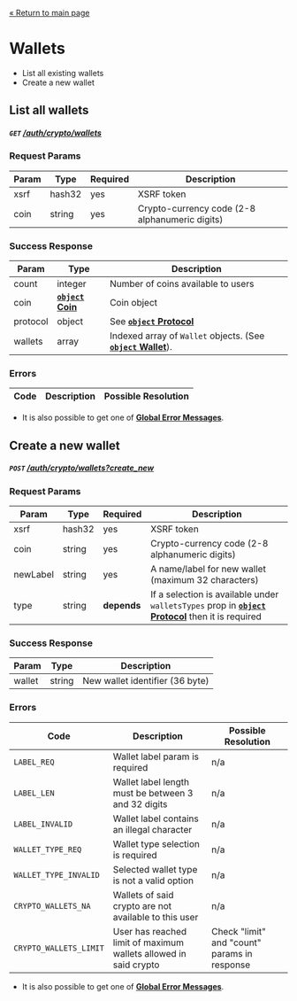 [&laquo; Return to main page](../../../README.md)

# Wallets

* List all existing wallets
* Create a new wallet

## List all wallets
##### `GET`  [/auth/crypto/wallets]()

### Request Params

Param | Type | Required | Description
--- | --- | --- | ---
xsrf | hash32 | yes | XSRF token
coin | string | yes | Crypto-currency code (2-8 alphanumeric digits)

### Success Response

Param | Type |  Description
--- | --- | --- 
count | integer | Number of coins available to users
coin | [**`object` Coin**](../../../models/CRYPTO.md#object-coin) | Coin object
protocol | object | See [**`object` Protocol**](../../../models/CRYPTO.md#object-protocol)
wallets | array | Indexed array of `Wallet` objects. (See [**`object` Wallet**](../../../models/CRYPTO.md#object-wallet)).

### Errors

Code | Description| Possible Resolution
--- | --- | ---

* It is also possible to get one of [**Global Error Messages**](../../../README.md#global-error-messages).

## Create a new wallet
##### `POST`  [/auth/crypto/wallets?create_new]()

### Request Params

Param | Type | Required | Description
--- | --- | --- | ---
xsrf | hash32 | yes | XSRF token
coin | string | yes | Crypto-currency code (2-8 alphanumeric digits)
newLabel | string | yes | A name/label for new wallet (maximum 32 characters)
type | string | **depends** | If a selection is available under `walletsTypes` prop in [**`object` Protocol**](../../../models/CRYPTO.md#object-protocol) then it is required

### Success Response

Param | Type |  Description
--- | --- | --- 
wallet | string | New wallet identifier (36 byte)

### Errors

Code | Description| Possible Resolution
--- | --- | ---
`LABEL_REQ` | Wallet label param is required | n/a
`LABEL_LEN` | Wallet label length must be between 3 and 32 digits | n/a
`LABEL_INVALID` | Wallet label contains an illegal character | n/a
`WALLET_TYPE_REQ` | Wallet type selection is required | n/a
`WALLET_TYPE_INVALID` | Selected wallet type is not a valid option | n/a
`CRYPTO_WALLETS_NA` | Wallets of said crypto are not available to this user | n/a
`CRYPTO_WALLETS_LIMIT` | User has reached limit of maximum wallets allowed in said crypto | Check "limit" and "count" params in response

* It is also possible to get one of [**Global Error Messages**](../../../README.md#global-error-messages).